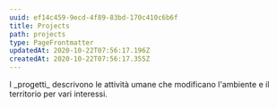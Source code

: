 ```yaml
---
uuid: ef14c459-9ecd-4f89-83bd-170c410c6b6f
title: Projects
path: projects
type: PageFrontmatter
updatedAt: 2020-10-22T07:56:17.196Z
createdAt: 2020-10-22T07:56:17.355Z
---
```


I \_progetti\_ descrivono le attività umane che modificano l'ambiente e il territorio per vari interessi.
